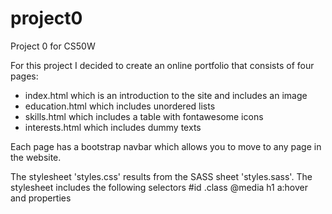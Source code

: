 # project0
Project 0  for CS50W

For this project I decided to create an online portfolio that consists of four pages:
- index.html which is an introduction to the site and includes an image
- education.html which includes unordered lists
- skills.html which includes a table with fontawesome icons
- interests.html which includes dummy texts

Each page has a bootstrap navbar which allows you to move to any page in the website.

The stylesheet 'styles.css' results from the SASS sheet 'styles.sass'.  The stylesheet includes the following selectors
    #id
    .class
    @media
    h1
    a:hover
and properties




